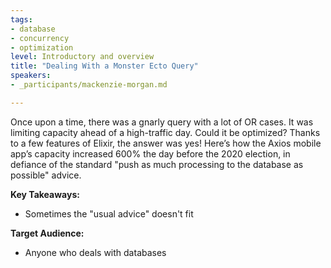```yaml
---
tags:
- database
- concurrency
- optimization
level: Introductory and overview
title: "Dealing With a Monster Ecto Query"
speakers:
- _participants/mackenzie-morgan.md

---
```

Once upon a time, there was a gnarly query with a lot of OR cases. It was limiting capacity ahead of a high-traffic day. Could it be optimized? Thanks to a few features of Elixir, the answer was yes! Here’s how the Axios mobile app’s capacity increased 600% the day before the 2020 election, in defiance of the standard "push as much processing to the database as possible" advice.

**Key Takeaways:**
- Sometimes the "usual advice" doesn't fit

**Target Audience:**
- Anyone who deals with databases
